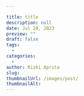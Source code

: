 ```yaml
---

title: title
description: null
date: Jul 20, 2023
preview: ""
draft: false
tags:
  - 
categories:
  - 
author: Rizki Aprita
slug: 
thumbnailUrl: /images/post/
thumbnailAlt: 
---
```

